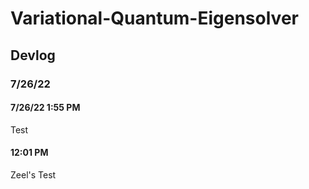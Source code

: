 # Variational-Quantum-Eigensolver

## Devlog
### 7/26/22

#### 7/26/22 1:55 PM
Test

#### 12:01 PM
Zeel's Test